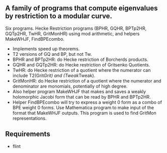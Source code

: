 ## A family of programs that compute eigenvalues by restriction to a modular curve.

Six programs. Hecke Restriction programs (BPHR, GQHR, BPTp2HR, GQTp2HR, TwHR, GritMonHR) using mod arithmetic, and helpers MakeWHJF, FindBPEcombo. 

* Implements speed up theorems.  
* T2 versions of GQ and BP, but not Tw. 
* BPHR and BPTp2HR: do Hecke restriction of Borcherds products.  
* GQHR and GQTp2HR: do Hecke restriction of Gritsenko Quotients.  
* TwHR: do Hecke restriction of a quotient where the numerator can include T2(Grit*Grit) and (Tweak*Tweak). 
* GritMonHR: do Hecke restriction of a quotient where the numerator and denominator are monomials, potentially of high degree.
* Also helper program MakeWHJF that makes and saves a weakly holomorphic Jacobi form that can be read by BPHR and BPTp2HR.
* Helper FindBPEcombo will try to express a weight 0 form as a combo of BPE weight 0 forms.  Use Mathematica program to make input of the format that MakeWHJF outputs. This program is used to find GritMon representations.

## Requirements

* flint
